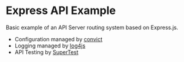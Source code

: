 Express API Example
===================

Basic example of an API Server routing system based on Express.js.

 - Configuration managed by [convict](https://github.com/mozilla/node-convict)
 - Logging managed by [log4js](https://github.com/nomiddlename/log4js-node)
 - API Testing by [SuperTest](https://github.com/visionmedia/supertest)
